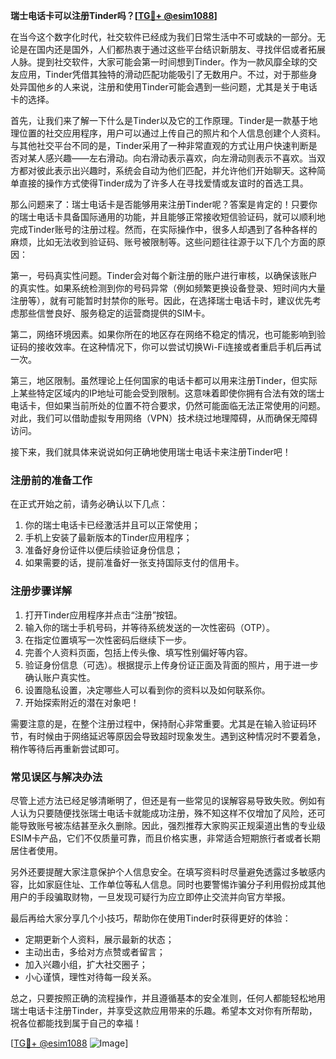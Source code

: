 **瑞士电话卡可以注册Tinder吗？[[TG💪+ @esim1088](https://t.me/s/esim1088)]**

在当今这个数字化时代，社交软件已经成为我们日常生活中不可或缺的一部分。无论是在国内还是国外，人们都热衷于通过这些平台结识新朋友、寻找伴侣或者拓展人脉。提到社交软件，大家可能会第一时间想到Tinder。作为一款风靡全球的交友应用，Tinder凭借其独特的滑动匹配功能吸引了无数用户。不过，对于那些身处异国他乡的人来说，注册和使用Tinder可能会遇到一些问题，尤其是关于电话卡的选择。

首先，让我们来了解一下什么是Tinder以及它的工作原理。Tinder是一款基于地理位置的社交应用程序，用户可以通过上传自己的照片和个人信息创建个人资料。与其他社交平台不同的是，Tinder采用了一种非常直观的方式让用户快速判断是否对某人感兴趣——左右滑动。向右滑动表示喜欢，向左滑动则表示不喜欢。当双方都对彼此表示出兴趣时，系统会自动为他们匹配，并允许他们开始聊天。这种简单直接的操作方式使得Tinder成为了许多人在寻找爱情或友谊时的首选工具。

那么问题来了：瑞士电话卡是否能够用来注册Tinder呢？答案是肯定的！只要你的瑞士电话卡具备国际通用的功能，并且能够正常接收短信验证码，就可以顺利地完成Tinder账号的注册过程。然而，在实际操作中，很多人却遇到了各种各样的麻烦，比如无法收到验证码、账号被限制等。这些问题往往源于以下几个方面的原因：

第一，号码真实性问题。Tinder会对每个新注册的账户进行审核，以确保该账户的真实性。如果系统检测到你的号码异常（例如频繁更换设备登录、短时间内大量注册等），就有可能暂时封禁你的账号。因此，在选择瑞士电话卡时，建议优先考虑那些信誉良好、服务稳定的运营商提供的SIM卡。

第二，网络环境因素。如果你所在的地区存在网络不稳定的情况，也可能影响到验证码的接收效率。在这种情况下，你可以尝试切换Wi-Fi连接或者重启手机后再试一次。

第三，地区限制。虽然理论上任何国家的电话卡都可以用来注册Tinder，但实际上某些特定区域内的IP地址可能会受到限制。这意味着即使你拥有合法有效的瑞士电话卡，但如果当前所处的位置不符合要求，仍然可能面临无法正常使用的问题。对此，我们可以借助虚拟专用网络（VPN）技术绕过地理障碍，从而确保无障碍访问。

接下来，我们就具体来说说如何正确地使用瑞士电话卡来注册Tinder吧！

### 注册前的准备工作

在正式开始之前，请务必确认以下几点：
1. 你的瑞士电话卡已经激活并且可以正常使用；
2. 手机上安装了最新版本的Tinder应用程序；
3. 准备好身份证件以便后续验证身份信息；
4. 如果需要的话，提前准备好一张支持国际支付的信用卡。

### 注册步骤详解

1. 打开Tinder应用程序并点击“注册”按钮。
2. 输入你的瑞士手机号码，并等待系统发送的一次性密码（OTP）。
3. 在指定位置填写一次性密码后继续下一步。
4. 完善个人资料页面，包括上传头像、填写性别偏好等内容。
5. 验证身份信息（可选）。根据提示上传身份证正面及背面的照片，用于进一步确认账户真实性。
6. 设置隐私设置，决定哪些人可以看到你的资料以及如何联系你。
7. 开始探索附近的潜在对象吧！

需要注意的是，在整个注册过程中，保持耐心非常重要。尤其是在输入验证码环节，有时候由于网络延迟等原因会导致超时现象发生。遇到这种情况时不要着急，稍作等待后再重新尝试即可。

### 常见误区与解决办法

尽管上述方法已经足够清晰明了，但还是有一些常见的误解容易导致失败。例如有人认为只要随便找张瑞士电话卡就能成功注册，殊不知这样不仅增加了风险，还可能导致账号被冻结甚至永久删除。因此，强烈推荐大家购买正规渠道出售的专业级ESIM卡产品，它们不仅质量可靠，而且价格实惠，非常适合短期旅行者或者长期居住者使用。

另外还要提醒大家注意保护个人信息安全。在填写资料时尽量避免透露过多敏感内容，比如家庭住址、工作单位等私人信息。同时也要警惕诈骗分子利用假扮成其他用户的手段骗取财物，一旦发现可疑行为应立即停止交流并向官方举报。

最后再给大家分享几个小技巧，帮助你在使用Tinder时获得更好的体验：
- 定期更新个人资料，展示最新的状态；
- 主动出击，多给对方点赞或者留言；
- 加入兴趣小组，扩大社交圈子；
- 小心谨慎，理性对待每一段关系。

总之，只要按照正确的流程操作，并且遵循基本的安全准则，任何人都能轻松地用瑞士电话卡注册Tinder，并享受这款应用带来的乐趣。希望本文对你有所帮助，祝各位都能找到属于自己的幸福！

[[TG💪+ @esim1088](https://t.me/s/esim1088) ![Image](https://i.postimg.cc/4NQfJmqS/Snipaste-2025-05-13-00-14-12.png)]